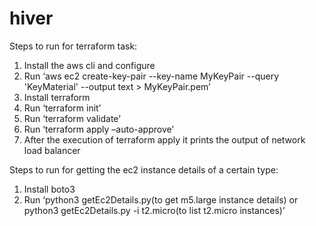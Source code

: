 # hiver
Steps to run for terraform task:
1.	Install the aws cli and configure
2.	Run ‘aws ec2 create-key-pair --key-name MyKeyPair --query 'KeyMaterial' --output text > MyKeyPair.pem’
3.	Install terraform 
4.	Run ‘terraform init’
5.	Run ‘terraform validate’
6.	Run ‘terraform apply –auto-approve’
7.	After the execution of terraform apply it prints the output of network load balancer

Steps to run for getting the ec2 instance details of a certain type:
1.	Install boto3
2.	Run ‘python3 getEc2Details.py(to get m5.large instance details) or python3 getEc2Details.py -i t2.micro(to list t2.micro instances)’
